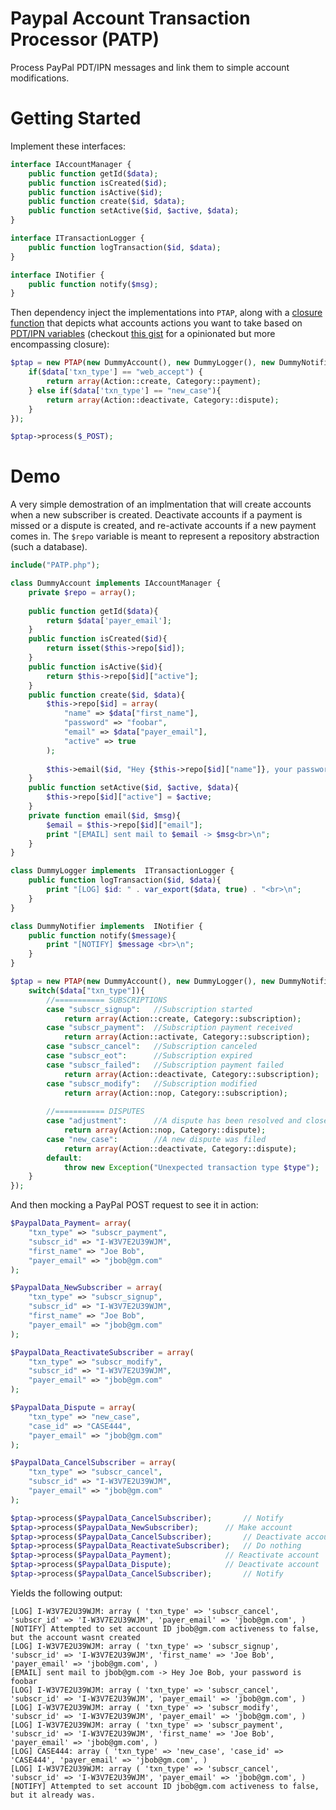 # Paypal Account Transaction Processor (PATP)
Process PayPal PDT/IPN messages and link them to simple account modifications.

# Getting Started
Implement these interfaces:

``` php
interface IAccountManager {		
	public function getId($data);
	public function isCreated($id);
	public function isActive($id);
	public function create($id, $data);
	public function setActive($id, $active, $data);
}

interface ITransactionLogger {		
	public function logTransaction($id, $data);
}

interface INotifier {		
	public function notify($msg);
}
```

Then dependency inject the implementations into `PTAP`, along with a <a href='https://www.php.net/manual/en/class.closure.php'> closure function</a> that depicts what accounts actions you want to take based on <a href='https://developer.paypal.com/docs/ipn/integration-guide/IPNandPDTVariables/'>PDT/IPN variables</a> (checkout <a href='https://gist.github.com/BHare1985/7fc719ba3a86c5c499ccdf55d5645e8b'>this gist</a> for a opinionated but more encompassing closure):

``` php
$ptap = new PTAP(new DummyAccount(), new DummyLogger(), new DummyNotifier(), function($data){
	if($data['txn_type'] == "web_accept") {
		return array(Action::create, Category::payment);
	} else if($data['txn_type'] == "new_case"){
		return array(Action::deactivate, Category::dispute);		
	}
});

$ptap->process($_POST);
```

# Demo
A very simple demostration of an implmentation that will create accounts when a new subscriber is created. Deactivate accounts if a payment is missed or a dispute is created, and re-activate accounts if a new payment comes in.  The `$repo` variable is meant to represent a repository abstraction (such a database).

``` php
include("PATP.php");

class DummyAccount implements IAccountManager {
    private $repo = array();
    
    public function getId($data){
        return $data['payer_email'];
    }
    public function isCreated($id){
        return isset($this->repo[$id]);
    }
    public function isActive($id){
        return $this->repo[$id]["active"];
    }
    public function create($id, $data){
        $this->repo[$id] = array(
            "name" => $data["first_name"],
            "password" => "foobar",
            "email" => $data["payer_email"],
            "active" => true
        );
        
        $this->email($id, "Hey {$this->repo[$id]["name"]}, your password is {$this->repo[$id]["password"]}");
    }
    public function setActive($id, $active, $data){
        $this->repo[$id]["active"] = $active;
    }   
    private function email($id, $msg){
        $email = $this->repo[$id]["email"];
        print "[EMAIL] sent mail to $email -> $msg<br>\n";
    }
}

class DummyLogger implements  ITransactionLogger {      
    public function logTransaction($id, $data){
        print "[LOG] $id: " . var_export($data, true) . "<br>\n";
    }
}

class DummyNotifier implements  INotifier {     
    public function notify($message){
        print "[NOTIFY] $message <br>\n";
    }
}

$ptap = new PTAP(new DummyAccount(), new DummyLogger(), new DummyNotifier(), function($data){
    switch($data["txn_type"]){
        //=========== SUBSCRIPTIONS                 
        case "subscr_signup":   //Subscription started
            return array(Action::create, Category::subscription);
        case "subscr_payment":  //Subscription payment received
            return array(Action::activate, Category::subscription);
        case "subscr_cancel":   //Subscription canceled
        case "subscr_eot":      //Subscription expired
        case "subscr_failed":   //Subscription payment failed
            return array(Action::deactivate, Category::subscription);
        case "subscr_modify":   //Subscription modified
            return array(Action::nop, Category::subscription);
            
        //=========== DISPUTES      
        case "adjustment":      //A dispute has been resolved and closed
            return array(Action::nop, Category::dispute);           
        case "new_case":        //A new dispute was filed
            return array(Action::deactivate, Category::dispute);
        default:
            throw new Exception("Unexpected transaction type $type");
    }
});
```

And then mocking a PayPal POST request to see it in action:
``` php
$PaypalData_Payment= array(
	"txn_type" => "subscr_payment",
	"subscr_id" => "I-W3V7E2U39WJM",
	"first_name" => "Joe Bob",
	"payer_email" => "jbob@gm.com"
);

$PaypalData_NewSubscriber = array(
	"txn_type" => "subscr_signup",
	"subscr_id" => "I-W3V7E2U39WJM",
	"first_name" => "Joe Bob",
	"payer_email" => "jbob@gm.com"
);

$PaypalData_ReactivateSubscriber = array(
	"txn_type" => "subscr_modify",
	"subscr_id" => "I-W3V7E2U39WJM",
	"payer_email" => "jbob@gm.com"
);

$PaypalData_Dispute = array(
	"txn_type" => "new_case",
	"case_id" => "CASE444",
	"payer_email" => "jbob@gm.com"
);

$PaypalData_CancelSubscriber = array(
	"txn_type" => "subscr_cancel",
	"subscr_id" => "I-W3V7E2U39WJM",
	"payer_email" => "jbob@gm.com"
);

$ptap->process($PaypalData_CancelSubscriber);		// Notify
$ptap->process($PaypalData_NewSubscriber);		// Make account
$ptap->process($PaypalData_CancelSubscriber);		// Deactivate account
$ptap->process($PaypalData_ReactivateSubscriber);	// Do nothing
$ptap->process($PaypalData_Payment);			// Reactivate account
$ptap->process($PaypalData_Dispute);			// Deactivate account
$ptap->process($PaypalData_CancelSubscriber);		// Notify
 ```

Yields the following output:

```
[LOG] I-W3V7E2U39WJM: array ( 'txn_type' => 'subscr_cancel', 'subscr_id' => 'I-W3V7E2U39WJM', 'payer_email' => 'jbob@gm.com', )
[NOTIFY] Attempted to set account ID jbob@gm.com activeness to false, but the account wasnt created
[LOG] I-W3V7E2U39WJM: array ( 'txn_type' => 'subscr_signup', 'subscr_id' => 'I-W3V7E2U39WJM', 'first_name' => 'Joe Bob', 'payer_email' => 'jbob@gm.com', )
[EMAIL] sent mail to jbob@gm.com -> Hey Joe Bob, your password is foobar
[LOG] I-W3V7E2U39WJM: array ( 'txn_type' => 'subscr_cancel', 'subscr_id' => 'I-W3V7E2U39WJM', 'payer_email' => 'jbob@gm.com', )
[LOG] I-W3V7E2U39WJM: array ( 'txn_type' => 'subscr_modify', 'subscr_id' => 'I-W3V7E2U39WJM', 'payer_email' => 'jbob@gm.com', )
[LOG] I-W3V7E2U39WJM: array ( 'txn_type' => 'subscr_payment', 'subscr_id' => 'I-W3V7E2U39WJM', 'first_name' => 'Joe Bob', 'payer_email' => 'jbob@gm.com', )
[LOG] CASE444: array ( 'txn_type' => 'new_case', 'case_id' => 'CASE444', 'payer_email' => 'jbob@gm.com', )
[LOG] I-W3V7E2U39WJM: array ( 'txn_type' => 'subscr_cancel', 'subscr_id' => 'I-W3V7E2U39WJM', 'payer_email' => 'jbob@gm.com', )
[NOTIFY] Attempted to set account ID jbob@gm.com activeness to false, but it already was.
```
